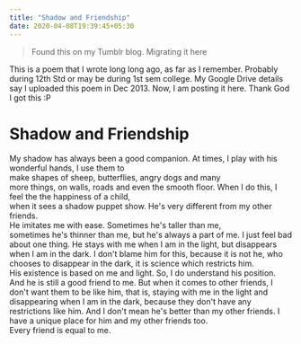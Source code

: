 ```yaml
---
title: "Shadow and Friendship"
date: 2020-04-08T19:39:45+05:30
---
```


> Found this on my Tumblr blog. Migrating it here

This is a poem that I wrote long long ago, as far as I remember. 
Probably during 12th Std or may be during 1st sem college.
My Google Drive details say I uploaded this poem in Dec 2013.
Now, I am posting it here. Thank God I got this :P

# Shadow and Friendship

My shadow has always been a good companion.
At times, I play with his wonderful hands, I use them to  
make shapes of sheep, butterflies, angry dogs and many  
more things, on walls, roads and even the smooth floor. 
When I do this, I feel the the happiness of a child,  
when it sees a shadow puppet show. 
He's very different from my other friends.  
He imitates me with ease. 
Sometimes he's taller than me,  
sometimes he's thinner than me, 
but he's always a part of me. 
I just feel bad about one thing. 
He stays with me when I am in the light, 
but disappears when I am in the dark. 
I don't blame him for this, because it is not he, 
who chooses to disappear in the dark, 
it is science which restricts him.  
His existence is based on me and light. 
So, I do understand his position. 
And he is still a good friend to me. 
But when it comes to other friends, 
I don't want them to be like him, 
that is, staying with me in the light and 
disappearing when I am in the dark, 
because they don't have any restrictions like him. 
And I don't mean he's better than my other friends. 
I have a unique place for him and my other friends too.  
Every friend is equal to me.    
